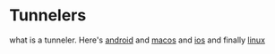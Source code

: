 # Tunnelers

what is a tunneler. Here's [android](android.md) and [macos](macos.md) and [ios](ios.md) and finally [linux](linux.md)
